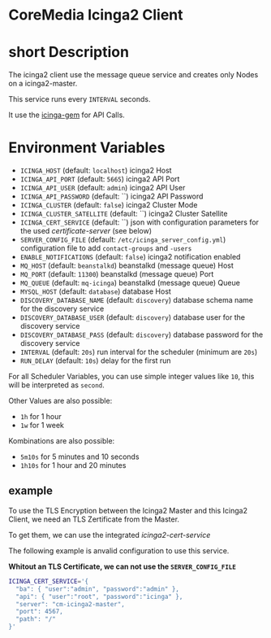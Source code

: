 
CoreMedia Icinga2 Client
========================

# short Description

The icinga2 client use the message queue service and creates only Nodes on a icinga2-master.

This service runs every `INTERVAL` seconds.

It use the [icinga-gem](https://rubygems.org/gems/icinga2) for API Calls.



# Environment Variables



- `ICINGA_HOST`                      (default: `localhost`)          icinga2 Host
- `ICINGA_API_PORT`                  (default: `5665`)               icinga2 API Port
- `ICINGA_API_USER`                  (default: `admin`)              icinga2 API User
- `ICINGA_API_PASSWORD`              (default: ``)                   icinga2 API Password
- `ICINGA_CLUSTER`                   (default: `false`)              icinga2 Cluster Mode
- `ICINGA_CLUSTER_SATELLITE`         (default: ``)                   icinga2 Cluster Satellite
- `ICINGA_CERT_SERVICE`              (default: ``)                   json with configuration parameters for the used *certificate-server* (see below)
- `SERVER_CONFIG_FILE`               (default: `/etc/icinga_server_config.yml`) configuration file to add `contact-groups` and `-users`
- `ENABLE_NOTIFICATIONS`             (default: `false`)               icinga2 notification enabled
- `MQ_HOST`                          (default: `beanstalkd`)          beanstalkd (message queue) Host
- `MQ_PORT`                          (default: `11300`)               beanstalkd (message queue) Port
- `MQ_QUEUE`                         (default: `mq-icinga`)           beanstalkd (message queue) Queue
- `MYSQL_HOST`                       (default: `database`)            database Host
- `DISCOVERY_DATABASE_NAME`          (default: `discovery`)           database schema name for the discovery service
- `DISCOVERY_DATABASE_USER`          (default: `discovery`)           database user for the discovery service
- `DISCOVERY_DATABASE_PASS`          (default: `discovery`)           database password for the discovery service
- `INTERVAL`                         (default: `20s`)                 run interval for the scheduler (minimum are `20s`)
- `RUN_DELAY`                        (default: `10s`)                 delay for the first run

For all Scheduler Variables, you can use simple integer values like `10`, this will be interpreted as `second`.

Other Values are also possible:
  - `1h` for 1 hour
  - `1w` for 1 week

Kombinations are also possible:
  - `5m10s` for 5 minutes and 10 seconds
  - `1h10s` for 1 hour and 20 minutes



## example

To use the TLS Encryption between the Icinga2 Master and this Icinga2 Client, we need an TLS Zertificate from the Master.

To get them, we can use the integrated *icinga2-cert-service*

The following example is anvalid configuration to use this service.

**Whitout an TLS Certificate, we can not use the `SERVER_CONFIG_FILE`**

```bash
ICINGA_CERT_SERVICE='{
  "ba": { "user":"admin", "password":"admin" },
  "api": { "user":"root", "password":"icinga" },
  "server": "cm-icinga2-master",
  "port": 4567,
  "path": "/"
}'
```

